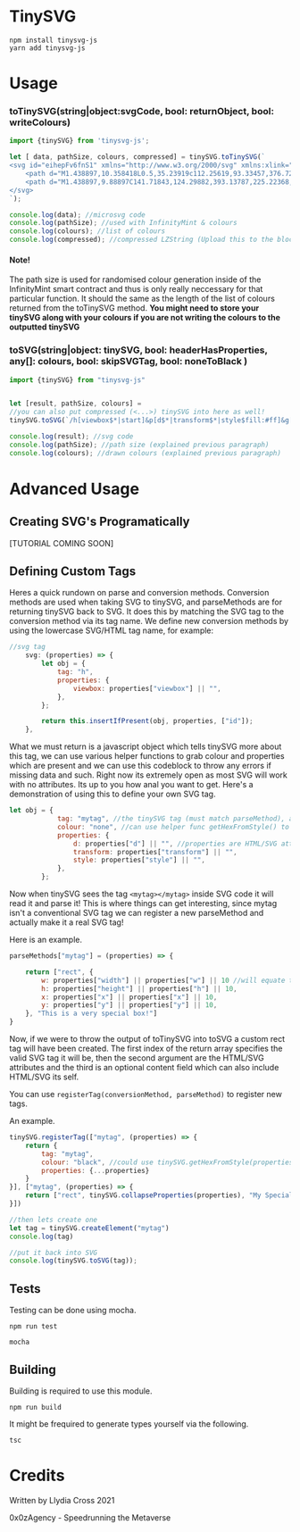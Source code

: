 # TinySVG

```
npm install tinysvg-js
yarn add tinysvg-js
```

# Usage

### toTinySVG(string|object:svgCode, bool: returnObject, bool: writeColours)
```js
import {tinySVG} from 'tinysvg-js';

let [ data, pathSize, colours, compressed] = tinySVG.toTinySVG(`
<svg id="eihepFv6fnS1" xmlns="http://www.w3.org/2000/svg" xmlns:xlink="http://www.w3.org/1999/xlink" viewBox="0 0 524.9 274.688" shape-rendering="geometricPrecision" text-rendering="geometricPrecision">
    <path d="M1.438897,10.358418L0.5,35.23919c112.25619,93.33457,376.72295,214.61628,477.89856,238.94928l4.69448-19.71684L1.438897,10.358418Z" transform="matrix(-1 0 0 1 525.4-4.56316)" fill="#800000" stroke="#000"/>
    <path d="M1.438897,9.88897C141.71843,124.29882,393.13787,225.22368,483.5625,254.00218l40.37256-67.13113C361.26882,110.35993,180.66139,43.74209,13.644558,0.5C7.69821,2.377794,3.629657,5.507451,1.438897,9.88897Z" transform="matrix(-1 0 0 1 525.373948 0)" fill="#f00" stroke="#000"/>
</svg>
`);

console.log(data); //microsvg code
console.log(pathSize); //used with InfinityMint & colours
console.log(colours); //list of colours
console.log(compressed); //compressed LZString (Upload this to the blockchain!)
```

#### Note!
The path size is used for randomised colour generation inside of the InfinityMint smart contract and thus is only really neccessary for that particular function. It should the same as the length of the list of colours returned from the toTinySVG method. **You might need to store your tinySVG along with your colours if you are not writing the colours to the outputted tinySVG**

### toSVG(string|object: tinySVG, bool: headerHasProperties, any[]: colours, bool: skipSVGTag, bool: noneToBlack )

```js
import {tinySVG} from "tinysvg-js"


let [result, pathSize, colours] =
//you can also put compressed (<...>) tinySVG into here as well!
tinySVG.toSVG(`/h[viewbox$*|start]&p[d$*|transform$*|style$fill:#ff]&g[transform$*|id$two|start]&p[d$*|transform$*|style$*]&p[d$*|transform$*|style$*]&g[end]&h[end]`)

console.log(result); //svg code
console.log(pathSize); //path size (explained previous paragraph)
console.log(colours); //drawn colours (explained previous paragraph)
```


# Advanced Usage

## Creating SVG's Programatically

[TUTORIAL COMING SOON]

## Defining Custom Tags

Heres a quick rundown on parse and conversion methods. Conversion methods are used when taking SVG to tinySVG, and parseMethods are for returning tinySVG
back to SVG. It does this by matching the SVG tag to the conversion method via its tag name. We define new conversion methods by using the lowercase SVG/HTML tag name,
for example:

```js
//svg tag
    svg: (properties) => {
        let obj = {
            tag: "h",
            properties: {
                viewbox: properties["viewbox"] || "",
            },
        };

        return this.insertIfPresent(obj, properties, ["id"]);
    },
```

What we must return is a javascript object which tells tinySVG more about this tag, we can use various helper functions to grab colour and properties which are
present and we can use this codeblock to throw any errors if missing data and such. Right now its extremely open as most SVG will work with no attributes. Its up to you
how anal you want to get. Here's a demonstration of using this to define your own SVG tag.

```js
let obj = {
            tag: "mytag", //the tinySVG tag (must match parseMethod), all tags are lowercase so radialGradient will become radialgradiant
            colour: "none", //can use helper func getHexFromStyle() to fill this!
            properties: {
                d: properties["d"] || "", //properties are HTML/SVG attributes
                transform: properties["transform"] || "",
                style: properties["style"] || "",
            },
        };
```

Now when tinySVG sees the tag `<mytag></mytag>` inside SVG code it will read it and parse it!
This is where things can get interesting, since mytag isn't a conventional SVG tag we can register a new parseMethod and actually make it a real SVG tag!

Here is an example.


```js
parseMethods["mytag"] = (properties) => {

    return ["rect", {
        w: properties["width"] || properties["w"] || 10 //will equate to w='value' in SVG attribute
        h: properties["height"] || properties["h"] || 10,
        x: properties["x"] || properties["x"] || 10,
        y: properties["y"] || properties["y"] || 10,
    }, "This is a very special box!"]
}
```

Now, if we were to throw the output of toTinySVG into toSVG a custom rect tag will have been created. The first index of the return array specifies the valid SVG tag
it will be, then the second argument are the HTML/SVG attributes and the third is an optional content field which can also include HTML/SVG its self.

You can use `registerTag(conversionMethod, parseMethod)` to register new tags.

An example.


```js
tinySVG.registerTag(["mytag", (properties) => {
    return {
        tag: "mytag",
        colour: "black", //could use tinySVG.getHexFromStyle(properties)
        properties: {...properties}
    }
}], ["mytag", (properties) => {
    return ["rect", tinySVG.collapseProperties(properties), "My Special Rectangle"]
}])

//then lets create one
let tag = tinySVG.createElement("mytag")
console.log(tag)

//put it back into SVG
console.log(tinySVG.toSVG(tag));
```

## Tests

Testing can be done using mocha.

```npm run test```

```mocha```

## Building

Building is required to use this module.

```npm run build```

It might be frequired to generate types yourself via the following.

```tsc```
# Credits

Written by Llydia Cross 2021

0x0zAgency - Speedrunning the Metaverse